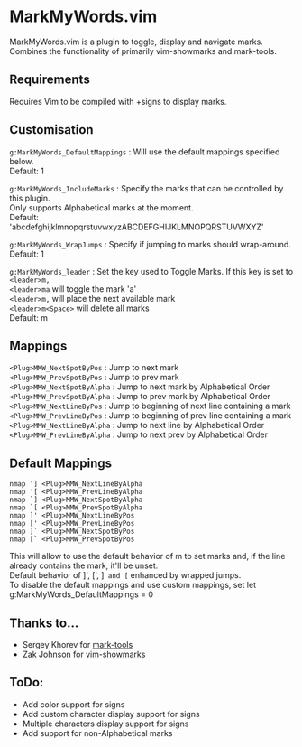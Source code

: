 # MarkMyWords.vim
MarkMyWords.vim is a plugin to toggle, display and navigate marks.  
Combines the functionality of primarily vim-showmarks and mark-tools.

## Requirements
Requires Vim to be compiled with +signs to display marks.

## Customisation
`g:MarkMyWords_DefaultMappings` : Will use the default mappings specified below.  
Default: 1

`g:MarkMyWords_IncludeMarks` : Specify the marks that can be controlled by this plugin.  
Only supports Alphabetical marks at the moment.  
Default: 'abcdefghijklmnopqrstuvwxyzABCDEFGHIJKLMNOPQRSTUVWXYZ'  

`g:MarkMyWords_WrapJumps` : Specify if jumping to marks should wrap-around.  
Default: 1

`g:MarkMyWords_leader` : Set the key used to Toggle Marks. If this key is set to `<leader>m,`  
  `<leader>ma` will toggle the mark 'a'  
  `<leader>m,` will place the next available mark  
  `<leader>m<Space>` will delete all marks  
Default: m  

## Mappings
`<Plug>MMW_NextSpotByPos`   : Jump to next mark  
`<Plug>MMW_PrevSpotByPos`   : Jump to prev mark  
`<Plug>MMW_NextSpotByAlpha` : Jump to next mark by Alphabetical Order  
`<Plug>MMW_PrevSpotByAlpha` : Jump to prev mark by Alphabetical Order  
`<Plug>MMW_NextLineByPos`   : Jump to beginning of next line containing a mark  
`<Plug>MMW_PrevLineByPos`   : Jump to beginning of prev line containing a mark  
`<Plug>MMW_NextLineByAlpha` : Jump to next line by Alphabetical Order  
`<Plug>MMW_PrevLineByAlpha` : Jump to next prev by Alphabetical Order  

## Default Mappings
    nmap '] <Plug>MMW_NextLineByAlpha
    nmap '[ <Plug>MMW_PrevLineByAlpha
    nmap `] <Plug>MMW_NextSpotByAlpha
    nmap `[ <Plug>MMW_PrevSpotByAlpha
    nmap ]' <Plug>MMW_NextLineByPos
    nmap [' <Plug>MMW_PrevLineByPos
    nmap ]` <Plug>MMW_NextSpotByPos
    nmap [` <Plug>MMW_PrevSpotByPos

This will allow to use the default behavior of m to set marks and, if the line already contains the mark, it'll be unset.  
Default behavior of ]', [', ]` and [` enhanced by wrapped jumps.  
To disable the default mappings and use custom mappings, set
    let g:MarkMyWords_DefaultMappings = 0

## Thanks to...
* Sergey Khorev for [mark-tools](http://www.vim.org/scripts/script.php?script_id=2929)
* Zak Johnson for [vim-showmarks](https://github.com/zakj/vim-showmarks)

## ToDo:
* Add color support for signs
* Add custom character display support for signs
* Multiple characters display support for signs
* Add support for non-Alphabetical marks